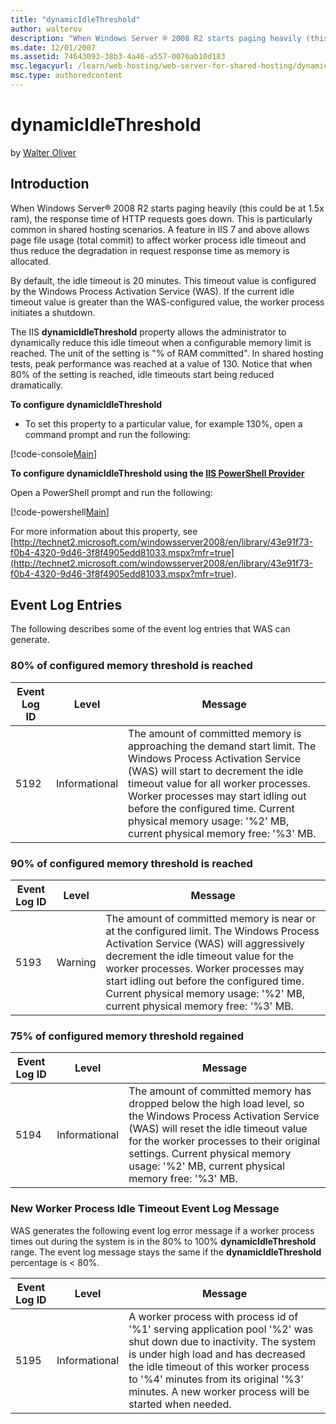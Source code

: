 ```yaml
---
title: "dynamicIdleThreshold"
author: walterov
description: "When Windows Server ® 2008 R2 starts paging heavily (this could be at 1.5x ram), the response time of HTTP requests goes down. This is particularly common in..."
ms.date: 12/01/2007
ms.assetid: 74643093-38b3-4a46-a557-0076ab10d183
msc.legacyurl: /learn/web-hosting/web-server-for-shared-hosting/dynamicidlethreshold
msc.type: authoredcontent
---
```

dynamicIdleThreshold
====================
by [Walter Oliver](https://github.com/walterov)

## Introduction

When Windows Server® 2008 R2 starts paging heavily (this could be at 1.5x ram), the response time of HTTP requests goes down. This is particularly common in shared hosting scenarios. A feature in IIS 7 and above allows page file usage (total commit) to affect worker process idle timeout and thus reduce the degradation in request response time as memory is allocated.

By default, the idle timeout is 20 minutes. This timeout value is configured by the Windows Process Activation Service (WAS). If the current idle timeout value is greater than the WAS-configured value, the worker process initiates a shutdown.

The IIS **dynamicIdleThreshold** property allows the administrator to dynamically reduce this idle timeout when a configurable memory limit is reached. The unit of the setting is "% of RAM committed". In shared hosting tests, peak performance was reached at a value of 130. Notice that when 80% of the setting is reached, idle timeouts start being reduced dramatically.

**To configure dynamicIdleThreshold**

- To set this property to a particular value, for example 130%, open a command prompt and run the following:


[!code-console[Main](dynamicidlethreshold/samples/sample1.cmd)]


**To configure dynamicIdleThreshold using the [IIS PowerShell Provider](../../manage/powershell/installing-the-iis-powershell-snap-in.md)**

Open a PowerShell prompt and run the following:


[!code-powershell[Main](dynamicidlethreshold/samples/sample2.ps1)]


For more information about this property, see [http://technet2.microsoft.com/windowsserver2008/en/library/43e91f73-f0b4-4320-9d46-3f8f4905edd81033.mspx?mfr=true](http://technet2.microsoft.com/windowsserver2008/en/library/43e91f73-f0b4-4320-9d46-3f8f4905edd81033.mspx?mfr=true).

## Event Log Entries

The following describes some of the event log entries that WAS can generate.

### 80% of configured memory threshold is reached

| **Event Log ID** | **Level** | **Message** |
| --- | --- | --- |
| 5192 | Informational | The amount of committed memory is approaching the demand start limit. The Windows Process Activation Service (WAS) will start to decrement the idle timeout value for all worker processes. Worker processes may start idling out before the configured time. Current physical memory usage: '%2' MB, current physical memory free: '%3' MB. |


### 90% of configured memory threshold is reached

| **Event Log ID** | **Level** | **Message** |
| --- | --- | --- |
| 5193 | Warning | The amount of committed memory is near or at the configured limit. The Windows Process Activation Service (WAS) will aggressively decrement the idle timeout value for the worker processes. Worker processes may start idling out before the configured time. Current physical memory usage: '%2' MB, current physical memory free: '%3' MB. |


### 75% of configured memory threshold regained

| **Event Log ID** | **Level** | **Message** |
| --- | --- | --- |
| 5194 | Informational | The amount of committed memory has dropped below the high load level, so the Windows Process Activation Service (WAS) will reset the idle timeout value for the worker processes to their original settings. Current physical memory usage: '%2' MB, current physical memory free: '%3' MB. |


### New Worker Process Idle Timeout Event Log Message

WAS generates the following event log error message if a worker process times out during the system is in the 80% to 100% **dynamicIdleThreshold** range.  The event log message stays the same if the **dynamicIdleThreshold** percentage is &lt; 80%.

| **Event Log ID** | **Level** | **Message** |
| --- | --- | --- |
| 5195 | Informational | A worker process with process id of '%1' serving application pool '%2' was shut down due to inactivity. The system is under high load and has decreased the idle timeout of this worker process to '%4' minutes from its original '%3' minutes. A new worker process will be started when needed. |